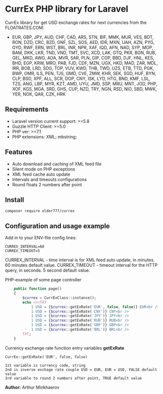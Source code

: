 # CurrEx PHP library for Laravel

CurrEx library for get USD exchange rates for next currencies from the FLOATRATES.COM:
  - EUR, GBP, JPY, AUD, CHF, CAD, ARS, STN, BIF, MMK, MUR, VES, BDT, RON, DZD, CRC, BZD, GNF, SZL, SOS, AED, IDR, MXN, UAH, AZN, PYG, GYD, RWF, ERN, WST, BRL, INR, NPR, XAF, IQD, AFN, NAD, SYP, MOP, BAM, DKK, LKR, TND, VND, TMT, SVC, XCD, LAK, GTQ, PKR, BGN, RUB, GEL, MKD, AWG, AOA, MVR, SAR, PLN, GIP, COP, BBD, DJF, HNL, KES, BHD, EGP, KRW, MRO, PAB, FJD, CDF, MZN, UGX, HKD, MAD, ZAR, MDL, IRR, BOB, LRD, SDG, TOP, VUV, KWD, THB, TWD, UZS, ETB, TTD, PGK, BWP, OMR, ILS, PEN, TJS, GMD, CVE, ZMW, KHR, SEK, SGD, HUF, BYN, CLP, BSD, XPF, ALL, SCR, DOP, CNY, ISK, LYD, HTG, BND, KMF, LSL, TZS, ANG, LBP, MYR, KZT, AMD, UYU, JMD, SSP, MRU, MNT, JOD, PHP, XOF, KGS, MGA, SRD, GHS, CUP, NZD, TRY, NGN, RSD, NIO, SBD, MWK, YER, NOK, QAR, CZK, HRK

## Requirements

- Laravel version current support: >=5.8
- Guzzle HTTP Client: >=5.0
- PHP ver: >=7.1
- PHP extensions: XML; mbstring;

## Features

- Auto download and caching of XML feed file
- Silent mode on PHP exceptions
- XML feed cache auto update
- Intervals and timeouts configurations
- Round floats 2 numbers after point

## Install

    composer require older777/currex

## Configuration and usage example

Add in to your ENV-file config lines:

    CURREX_INTERVAL=60 
    CURREX_TIMEOUT=5

CURREX_INTERVAL - time interval is for XML feed auto update, in minutes. 60 minutes default value.
CURREX_TIMEOUT - timeout interval for the HTTP query, in seconds. 5 second default value.

PHP-example of some page controller

```php
    public function page()
    {
        $currex = CurrExClass::instance();
        echo <<<TXT
            1 USD = {$currex::getExRate('EUR', false, false)} EUR<br />
            1 USD = {$currex::getExRate('CNY')} CNY<br />
            1 USD = {$currex::getExRate('JPY')} JPY<br />
            1 USD = {$currex::getExRate('RUB')} RUB<br />
            1 USD = {$currex::getExRate('GBP')} GBP<br />
            1 USD = {$currex::getExRate('BRL')} BRL<br />
        TXT;
    }
```

Currency exchange rate function entry variables **getExRate**

    CurrEx::getExRate('EUR', false, false)
    
    1st variable is currency code, string
    2nd is inverse exchage rate couple USD = EUR, EUR = USD, FALSE default value
    3rd variable to round 2 numbers after point, TRUE default value

**Author:** Arthur Minkhaerov
